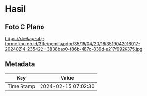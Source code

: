 # Hasil

## Foto C Plano

https://sirekap-obj-formc.kpu.go.id/31fe/pemilu/pdpr/35/19/04/20/16/3519042016017-20240214-235422--3838bab0-f86b-487c-839d-e217f9926375.jpg


## Metadata

| Key        | Value               |
| ---------- | ------------------- |
| Time Stamp | 2024-02-15 07:02:30 |




